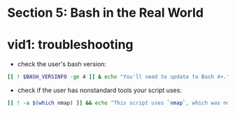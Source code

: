 # Section 5: Bash in the Real World

# vid1: troubleshooting

* check the user's bash version:
```bash
[[ ! $BASH_VERSINFO -ge 4 ]] & echo "You'll need to update to Bash 4+." && exit
```

* check if the user has nonstandard tools your script uses:
```bash
[[ ! -a $(which nmap) ]] && echo "This script uses `nmap`, which was not found on the system. Please install and try again." && exit
```
